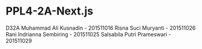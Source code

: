 # PPL4-2A-Next.js
D32A
Muhammad Ali Kusnadin - 201511016
Risna Suci Muryanti - 201511026
Rani Indrianna Sembiring - 201511025
Salsabila Putri Prameswari - 201511029
